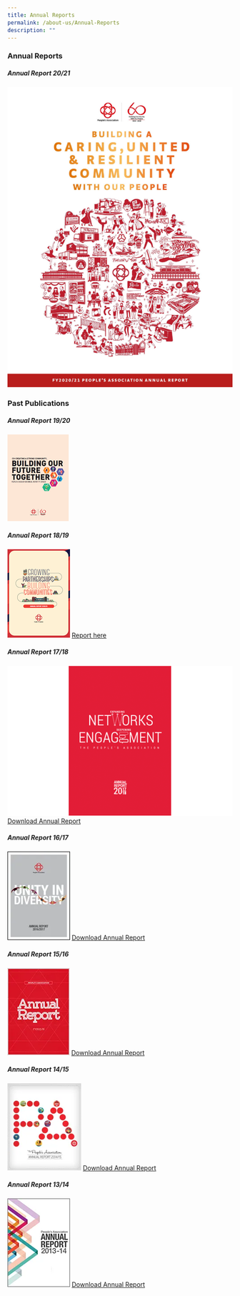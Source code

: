 ```yaml
---
title: Annual Reports
permalink: /about-us/Annual-Reports
description: ""
---
```

### Annual Reports

#####  Annual Report 20/21

![](/images/About%20Us/Annual%20Reports/AR20.png)

### Past Publications

##### Annual Report 19/20


![](/images/About%20Us/Annual%20Reports/AR19.png)
##### Annual Report 18/19

![](/images/About%20Us/Annual%20Reports/AR18.png)
[Report here]( https://go.gov.sg/pa-annual-report-1819)
##### Annual Report 17/18
![](/images/About%20Us/Annual%20Reports/AR17.png)
[Download Annual Report](/files/About%20Us/Annual%20Reports/pa-annual-report-1718.pdf)
##### Annual Report 16/17

![](/images/About%20Us/Annual%20Reports/AR16.png)
[Download Annual Report](/files/About%20Us/Annual%20Reports/pa-annual-report-1617.pdf)
##### Annual Report 15/16

![](/images/About%20Us/Annual%20Reports/AR15.png)
[Download Annual Report](/files/About%20Us/Annual%20Reports/pa-annual-report-1516.pdf)

##### Annual Report 14/15

![](/images/About%20Us/Annual%20Reports/AR14.png)
[Download Annual Report](/files/About%20Us/Annual%20Reports/pa-annual-report-1415.pdf)

##### Annual Report 13/14


![](/images/About%20Us/Annual%20Reports/AR13.png)
[Download Annual Report](/files/About%20Us/Annual%20Reports/pa-annual-report-1314.pdf)